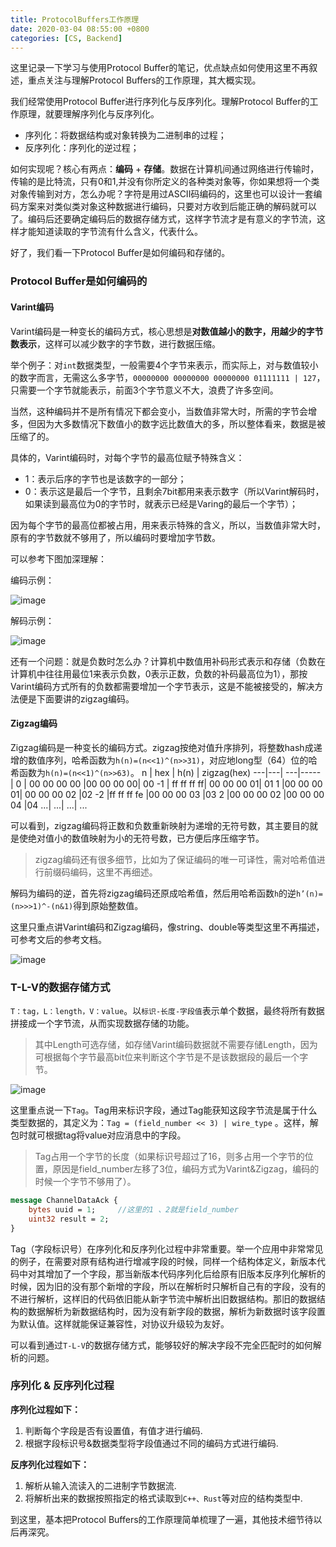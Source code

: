 ```yaml
---
title: ProtocolBuffers工作原理
date: 2020-03-04 08:55:00 +0800
categories: [CS, Backend]
---
```


这里记录一下学习与使用Protocol Buffer的笔记，优点缺点如何使用这里不再叙述，重点关注与理解Protocol Buffers的工作原理，其大概实现。

我们经常使用Protocol Buffer进行序列化与反序列化。理解Protocol Buffer的工作原理，就要理解序列化与反序列化。
- 序列化：将数据结构或对象转换为二进制串的过程；
- 反序列化：序列化的逆过程；

如何实现呢？核心有两点：**编码** + **存储**。数据在计算机间通过网络进行传输时，传输的是比特流，只有0和1,并没有你所定义的各种类对象等，你如果想将一个类对象传输到对方，怎么办呢？字符是用过ASCII码编码的，这里也可以设计一套编码方案来对类似类对象这种数据进行编码，只要对方收到后能正确的解码就可以了。编码后还要确定编码后的数据存储方式，这样字节流才是有意义的字节流，这样才能知道读取的字节流有什么含义，代表什么。

好了，我们看一下Protocol Buffer是如何编码和存储的。
### Protocol Buffer是如何编码的
#### Varint编码
Varint编码是一种变长的编码方式，核心思想是**对数值越小的数字，用越少的字节数表示**，这样可以减少数字的字节数，进行数据压缩。

举个例子：对`int`数据类型，一般需要4个字节来表示，而实际上，对与数值较小的数字而言，无需这么多字节，`00000000 00000000 00000000 01111111 | 127`，只需要一个字节就能表示，前面3个字节意义不大，浪费了许多空间。

当然，这种编码并不是所有情况下都会变小，当数值非常大时，所需的字节会增多，但因为大多数情况下数值小的数字远比数值大的多，所以整体看来，数据是被压缩了的。

具体的，Varint编码时，对每个字节的最高位赋予特殊含义：
- 1：表示后序的字节也是该数字的一部分；
- 0：表示这是最后一个字节，且剩余7bit都用来表示数字（所以Varint解码时，如果读到最高位为0的字节时，就表示已经是Varing的最后一个字节）；

因为每个字节的最高位都被占用，用来表示特殊的含义，所以，当数值非常大时，原有的字节数就不够用了，所以编码时要增加字节数。

可以参考下图加深理解：

编码示例：

![image](https://imgconvert.csdnimg.cn/aHR0cHM6Ly91cGxvYWQtaW1hZ2VzLmppYW5zaHUuaW8vdXBsb2FkX2ltYWdlcy85NDQzNjUtM2U4OWViOWM1MjU2OWZhNS5wbmc?x-oss-process=image/format,png)

解码示例：

![image](https://imgconvert.csdnimg.cn/aHR0cHM6Ly91cGxvYWQtaW1hZ2VzLmppYW5zaHUuaW8vdXBsb2FkX2ltYWdlcy85NDQzNjUtMmMwOGRkNTZiZmUwY2JhNS5wbmc?x-oss-process=image/format,png)

还有一个问题：就是负数时怎么办？计算机中数值用补码形式表示和存储（负数在计算机中往往用最位1来表示负数，0表示正数，负数的补码最高位为1），那按Varint编码方式所有的负数都需要增加一个字节表示，这是不能被接受的，解决方法便是下面要讲的zigzag编码。

#### Zigzag编码
Zigzag编码是一种变长的编码方式。zigzag按绝对值升序排列，将整数hash成递增的数值序列，哈希函数为`h(n)=(n<<1)^(n>>31)`，对应地long型（64）位的哈希函数为`h(n)=(n<<1)^(n>>63)`。
 n | hex | h(n) | zigzag(hex) 
---|---| ---|-----
| 0 | 00 00 00 00	|00 00 00 00|	00 
-1 | ff ff ff ff|	00 00 00 01|	01
1	|00 00 00 01|	00 00 00 02	|02
-2	|ff ff ff fe	|00 00 00 03	|03
2	|00 00 00 02	|00 00 00 04	|04
...|	...|	...|	...

可以看到，zigzag编码将正数和负数重新映射为递增的无符号数，其主要目的就是使绝对值小的数值映射为小的无符号数，已方便后序压缩字节。

>zigzag编码还有很多细节，比如为了保证编码的唯一可译性，需对哈希值进行前缀码编码，这里不再细述。

解码为编码的逆，首先将zigzag编码还原成哈希值，然后用哈希函数`h`的逆`h’(n)=(n>>>1)^-(n&1)`得到原始整数值。


这里只重点讲Varint编码和Zigzag编码，像string、double等类型这里不再描述，可参考文后的参考文档。

![image](https://imgconvert.csdnimg.cn/aHR0cHM6Ly91cGxvYWQtaW1hZ2VzLmppYW5zaHUuaW8vdXBsb2FkX2ltYWdlcy85NDQzNjUtN2YyODhmN2FlZjdkNmQxNS5wbmc?x-oss-process=image/format,png)

### T-L-V的数据存储方式
`T：tag，L：length，V：value`。以`标识-长度-字段值`表示单个数据，最终将所有数据拼接成一个字节流，从而实现数据存储的功能。
> 其中Length可选存储，如存储Varint编码数据就不需要存储Length，因为可根据每个字节最高bit位来判断这个字节是不是该数据段的最后一个字节。

![image](https://imgconvert.csdnimg.cn/aHR0cHM6Ly91cGxvYWQtaW1hZ2VzLmppYW5zaHUuaW8vdXBsb2FkX2ltYWdlcy85NDQzNjUtMDlkMDhiMmNmNjYxZDBjZS5wbmc?x-oss-process=image/format,png)

这里重点说一下`Tag`。Tag用来标识字段，通过Tag能获知这段字节流是属于什么类型数据的，其定义为：`Tag = (field_number << 3) | wire_type`
。这样，解包时就可根据tag将value对应消息中的字段。
>Tag占用一个字节的长度（如果标识号超过了16，则多占用一个字节的位置，原因是field_number左移了3位，编码方式为Varint&Zigzag，编码的时候一个字节不够用了）。

```proto
message ChannelDataAck {
    bytes uuid = 1;     //这里的1 、2就是field_number
    uint32 result = 2;  
}
```
Tag（字段标识号）在序列化和反序列化过程中非常重要。举一个应用中非常常见的例子，在需要对原有结构进行增减字段的时候，同样一个结构体定义，新版本代码中对其增加了一个字段，那当新版本代码序列化后给原有旧版本反序列化解析的时候，因为旧的没有那个新增的字段，所以在解析时只解析自己有的字段，没有的不进行解析，这样旧的代码依旧能从新字节流中解析出旧数据结构。那旧的数据结构的数据解析为新数据结构时，因为没有新字段的数据，解析为新数据时该字段置为默认值。这样就能保证兼容性，对协议升级较为友好。

可以看到通过`T-L-V`的数据存储方式，能够较好的解决字段不完全匹配时的如何解析的问题。


### 序列化 & 反序列化过程

**序列化过程如下：**
1. 判断每个字段是否有设置值，有值才进行编码.
2. 根据字段标识号&数据类型将字段值通过不同的编码方式进行编码.

**反序列化过程如下：**
1. 解析从输入流读入的二进制字节数据流.
2. 将解析出来的数据按照指定的格式读取到`C++、Rust`等对应的结构类型中.



到这里，基本把Protocol Buffers的工作原理简单梳理了一遍，其他技术细节待以后再深究。


